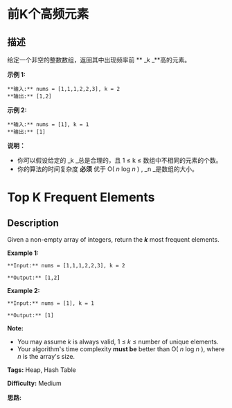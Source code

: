 # 前K个高频元素

## 描述

给定一个非空的整数数组，返回其中出现频率前  ** _k  _**高的元素。

**示例 1:**

    
    
    **输入:** nums = [1,1,1,2,2,3], k = 2
    **输出:** [1,2]
    

**示例 2:**

    
    
    **输入:** nums = [1], k = 1
    **输出:** [1]

**说明：**

  * 你可以假设给定的  _k  _总是合理的，且 1 ≤ k ≤ 数组中不相同的元素的个数。
  * 你的算法的时间复杂度 **必须** 优于 O( _n_ log _n_ ) ,  _n  _是数组的大小。



# Top K Frequent Elements

## Description



Given a non-empty array of integers, return the **_k_** most frequent elements.

**Example 1:**

    
    
    **Input:** nums = [1,1,1,2,2,3], k = 2
    **Output:** [1,2]
    

**Example 2:**

    
    
    **Input:** nums = [1], k = 1
    **Output:** [1]

**Note:**

  * You may assume _k_ is always valid, 1 ≤ _k_ ≤ number of unique elements.
  * Your algorithm's time complexity **must be** better than O( _n_ log _n_ ), where _n_ is the array's size.


**Tags:** Heap, Hash Table

**Difficulty:** Medium

**思路:**
